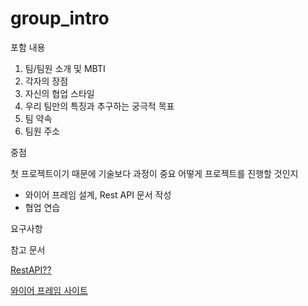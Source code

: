# group_intro

포함 내용
1. 팀/팀원 소개 및 MBTI
2. 각자의 장점
3. 자신의 협업 스타일
4. 우리 팀만의 특징과 추구하는 궁극적 목표
5. 팀 약속
6. 팀원 주소

중점

첫 프로젝트이기 때문에 기술보다 과정이 중요
어떻게 프로젝트를 진행할 것인지
- 와이어 프레임 설계, Rest API 문서 작성
- 협업 연습

요구사항

참고 문서

[RestAPI??](https://khj93.tistory.com/entry/%EB%84%A4%ED%8A%B8%EC%9B%8C%ED%81%AC-REST-API%EB%9E%80-REST-RESTful%EC%9D%B4%EB%9E%80)


[와이어 프레임 사이트](https://app.moqups.com/unsaved/399fbff7/edit/page/ad64222d5)